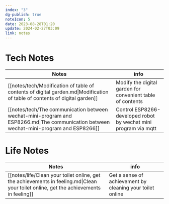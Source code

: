 ```yaml
---
index: "3"
dg-publish: true
noteIcon: 5
date: 2023-08-28T01:20
update: 2024-02-27T03:09
link: notes
---
```


# Tech Notes

| Notes                                                                                                                                  | info                                                            |
| -------------------------------------------------------------------------------------------------------------------------------------- | --------------------------------------------------------------- |
| [[notes/tech/Modification of table of contents of digital garden.md\|Modification of table of contents of digital garden]]             | Modify the digital garden for convenient table of contents      |
| [[notes/tech/The communication between wechat-mini-program and ESP8266.md\|The communication between wechat-mini-program and ESP8266]] | Control ESP8266-developed robot by wechat mini program via mqtt |

# Life Notes

| Notes                                                                                                                                  | info                                                      |
| -------------------------------------------------------------------------------------------------------------------------------------- | --------------------------------------------------------- |
| [[notes/life/Clean your toilet online, get the achievements in feeling.md\|Clean your toilet online, get the achievements in feeling]] | Get a sense of achievement by cleaning your toilet online |


